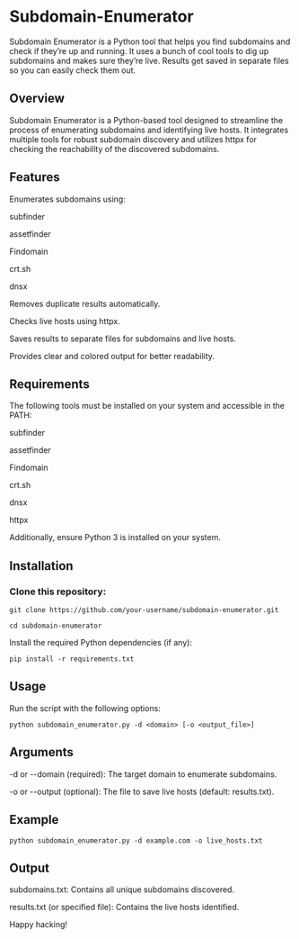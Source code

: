 # Subdomain-Enumerator
Subdomain Enumerator is a Python tool that helps you find subdomains and check if they’re up and running. It uses a bunch of cool tools to dig up subdomains and makes sure they’re live. Results get saved in separate files so you can easily check them out.

## Overview

Subdomain Enumerator is a Python-based tool designed to streamline the process of enumerating subdomains and identifying live hosts. It integrates multiple tools for robust subdomain discovery and utilizes httpx for checking the reachability of the discovered subdomains.

## Features

Enumerates subdomains using:

subfinder

assetfinder

Findomain

crt.sh

dnsx

Removes duplicate results automatically.

Checks live hosts using httpx.

Saves results to separate files for subdomains and live hosts.

Provides clear and colored output for better readability.

## Requirements

The following tools must be installed on your system and accessible in the PATH:

subfinder

assetfinder

Findomain

crt.sh

dnsx

httpx

Additionally, ensure Python 3 is installed on your system.

## Installation

### Clone this repository:

```
git clone https://github.com/your-username/subdomain-enumerator.git

cd subdomain-enumerator
```

Install the required Python dependencies (if any):

```
pip install -r requirements.txt
```

## Usage

Run the script with the following options:

```
python subdomain_enumerator.py -d <domain> [-o <output_file>]
```

## Arguments

-d or --domain (required): The target domain to enumerate subdomains.

-o or --output (optional): The file to save live hosts (default: results.txt).

## Example

```
python subdomain_enumerator.py -d example.com -o live_hosts.txt
```

## Output

subdomains.txt: Contains all unique subdomains discovered.

results.txt (or specified file): Contains the live hosts identified.


Happy hacking!
